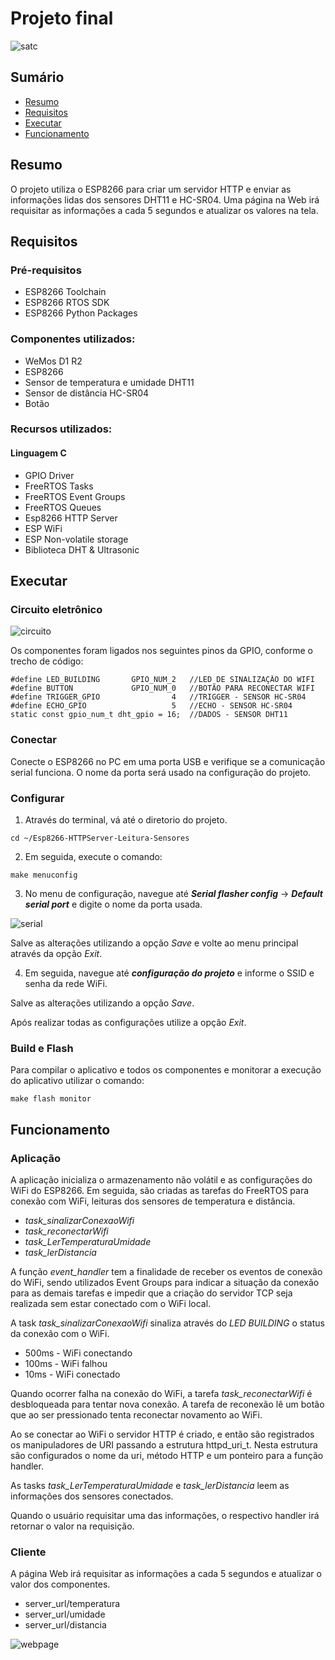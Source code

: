 # Projeto final

![satc](https://user-images.githubusercontent.com/74508536/99385441-c5ed8e80-28af-11eb-97ec-6b98010a5193.png)


## **Sumário**

* [Resumo](#resumo)
* [Requisitos](#requisitos)
* [Executar](#executar)
* [Funcionamento](#funcionamento)


## **Resumo**

O projeto utiliza o ESP8266 para criar um servidor HTTP e enviar as informações lidas dos sensores DHT11 e HC-SR04.
Uma página na Web irá requisitar as informações a cada 5 segundos e atualizar os valores na tela.


## **Requisitos**

### Pré-requisitos
	
* ESP8266 Toolchain
* ESP8266 RTOS SDK
* ESP8266 Python Packages

### Componentes utilizados:

* WeMos D1 R2
* ESP8266
* Sensor de temperatura e umidade DHT11
* Sensor de distância HC-SR04
* Botão

### Recursos utilizados:

#### Linguagem C

* GPIO Driver
* FreeRTOS Tasks
* FreeRTOS Event Groups
* FreeRTOS Queues
* Esp8266 HTTP Server
* ESP WiFi
* ESP Non-volatile storage
* Biblioteca DHT & Ultrasonic


## **Executar**

### Circuito eletrônico

![circuito](https://user-images.githubusercontent.com/74508536/99253370-62039100-27ef-11eb-8d94-2276312984b7.png)

Os componentes foram ligados nos seguintes pinos da GPIO, conforme o trecho de código:

```
#define LED_BUILDING       GPIO_NUM_2 	//LED DE SINALIZAÇÃO DO WIFI
#define BUTTON             GPIO_NUM_0	//BOTÃO PARA RECONECTAR WIFI
#define TRIGGER_GPIO        	    4   //TRIGGER - SENSOR HC-SR04
#define ECHO_GPIO                   5   //ECHO - SENSOR HC-SR04
static const gpio_num_t dht_gpio = 16;	//DADOS - SENSOR DHT11
```


### **Conectar**
	
Conecte o ESP8266 no PC em uma porta USB e verifique se a comunicação serial funciona.
O nome da porta será usado na configuração do projeto.


### **Configurar**
	
1. Através do terminal, vá até o diretorio do projeto.

```
cd ~/Esp8266-HTTPServer-Leitura-Sensores
```

2. Em seguida, execute o comando:

```
make menuconfig
```

3. No menu de configuração, navegue até **_Serial flasher config_** -> **_Default serial port_** e digite o nome da
   porta usada.
   
![serial](https://user-images.githubusercontent.com/74508536/99197360-ccc1b780-2770-11eb-8a6e-c981e5e57fd6.png)

Salve as alterações utilizando a opção *Save* e volte ao menu principal através da opção *Exit*.

4. Em seguida, navegue até **_configuração do projeto_** e informe o SSID e senha da rede WiFi.

Salve as alterações utilizando a opção *Save*.

Após realizar todas as configurações utilize a opção *Exit*.


### **Build e Flash**

Para compilar o aplicativo e todos os componentes e monitorar a execução do aplicativo utilizar o comando:

```
make flash monitor
```


## Funcionamento

### Aplicação

A aplicação inicializa o armazenamento não volátil e as configurações do WiFi do ESP8266. Em seguida, são criadas as
tarefas do FreeRTOS para conexão com WiFi, leituras dos sensores de temperatura e distância.

* *task_sinalizarConexaoWifi*
* *task_reconectarWifi*
* *task_LerTemperaturaUmidade*
* *task_lerDistancia*

A função *event_handler* tem a finalidade de receber os eventos de conexão do WiFi, sendo utilizados Event Groups
para indicar a situação da conexão para as demais tarefas e impedir que a criação do servidor TCP seja realizada
sem estar conectado com o WiFi local.

A task *task_sinalizarConexaoWifi* sinaliza através do *LED BUILDING* o status da conexão com o WiFi.
* 500ms - WiFi conectando
* 100ms - WiFi falhou
* 10ms - WiFi conectado

Quando ocorrer falha na conexão do WiFi, a tarefa *task_reconectarWifi* é desbloqueada para tentar nova conexão.
A tarefa de reconexão lê um botão que ao ser pressionado tenta reconectar novamento ao WiFi.

Ao se conectar ao WiFi o servidor HTTP é criado, e então são registrados os manipuladores de URI passando a estrutura
httpd_uri_t. Nesta estrutura são configurados o nome da uri, método HTTP e um ponteiro para a função handler.

As tasks *task_LerTemperaturaUmidade* e *task_lerDistancia* leem as informações dos sensores conectados.

Quando o usuário requisitar uma das informações, o respectivo handler irá retornar o valor na requisição.


### Cliente

A página Web irá requisitar as informações a cada 5 segundos e atualizar o valor dos componentes.

* server_url/temperatura
* server_url/umidade
* server_url/distancia

![webpage](https://user-images.githubusercontent.com/74508536/101259133-c71f1800-3705-11eb-8f95-fb62e1af44aa.png)